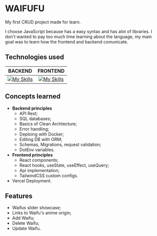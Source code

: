 # WAIFUFU

My first CRUD project made for learn.

I choose JavaScript because has a easy syntax and has alot of libraries. 
I don't wanted to pay too much time learning about the language, my main goal was to learn how the frontend and backend comunicate.

## Technologies used

|                                           **BACKEND**                                            |                                         **FRONTEND**                                          |
| :----------------------------------------------------------------------------------------------: | :-------------------------------------------------------------------------------------------: |
| [![My Skills](https://skillicons.dev/icons?i=ts,express,prisma,mariadb)](https://skillicons.dev) | [![My Skills](https://skillicons.dev/icons?i=ts,react,vite,tailwind)](https://skillicons.dev) |

## Concepts learned
- **Backend principles**
  - API Rest;
  - SQL databases;
  - Basics of Clean Archtecture;
  - Error handling;
  - Deploing with Docker;
  - Editing DB with ORM;
  - Schemas, Migrations, request validation;
  - DotEnv variables.
- **Frontend principles**
  - React components;
  - React hooks, useState, useEffect, useQuery;
  - Api implementation;
  - TailwindCSS custom configs.
- Vercel Deployment. 

## Features
- Waifus slider showcase;
- Links to Waifu's anime origin;
- Add Waifu;
- Delete Waifu;
- Update Waifu.

